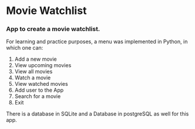 
# Movie Watchlist

### App to create a movie watchlist. 

For learning and practice purposes, a menu was implemented in Python, in which one  can:

1. Add a new movie
2. View upcoming movies
3. View all movies
4. Watch a movie
5. View watched movies
6. Add user to the App
7. Search for a movie
8. Exit

There is a database in SQLite and a Database in postgreSQL as well for this app.

